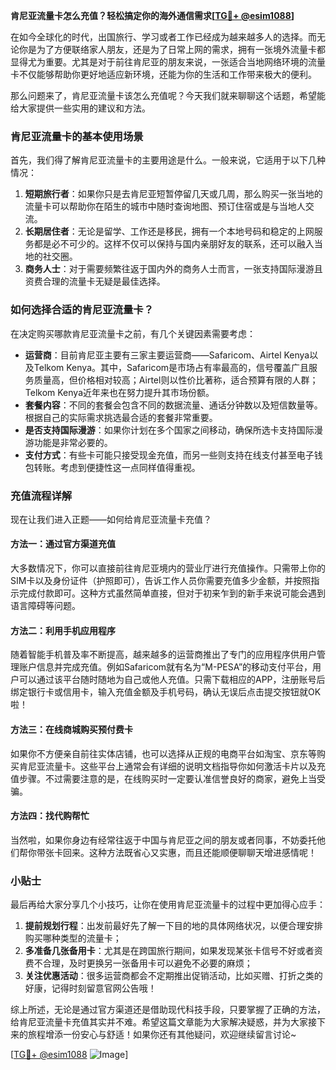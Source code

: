**肯尼亚流量卡怎么充值？轻松搞定你的海外通信需求[[TG💪+ @esim1088](https://t.me/s/esim1088)]**

在如今全球化的时代，出国旅行、学习或者工作已经成为越来越多人的选择。而无论你是为了方便联络家人朋友，还是为了日常上网的需求，拥有一张境外流量卡都显得尤为重要。尤其是对于前往肯尼亚的朋友来说，一张适合当地网络环境的流量卡不仅能够帮助你更好地适应新环境，还能为你的生活和工作带来极大的便利。

那么问题来了，肯尼亚流量卡该怎么充值呢？今天我们就来聊聊这个话题，希望能给大家提供一些实用的建议和方法。

### 肯尼亚流量卡的基本使用场景

首先，我们得了解肯尼亚流量卡的主要用途是什么。一般来说，它适用于以下几种情况：

1. **短期旅行者**：如果你只是去肯尼亚短暂停留几天或几周，那么购买一张当地的流量卡可以帮助你在陌生的城市中随时查询地图、预订住宿或是与当地人交流。
2. **长期居住者**：无论是留学、工作还是移民，拥有一个本地号码和稳定的上网服务都是必不可少的。这样不仅可以保持与国内亲朋好友的联系，还可以融入当地的社交圈。
3. **商务人士**：对于需要频繁往返于国内外的商务人士而言，一张支持国际漫游且资费合理的流量卡无疑是最佳选择。

### 如何选择合适的肯尼亚流量卡？

在决定购买哪款肯尼亚流量卡之前，有几个关键因素需要考虑：

- **运营商**：目前肯尼亚主要有三家主要运营商——Safaricom、Airtel Kenya以及Telkom Kenya。其中，Safaricom是市场占有率最高的，信号覆盖广且服务质量高，但价格相对较高；Airtel则以性价比著称，适合预算有限的人群；Telkom Kenya近年来也在努力提升其市场份额。
- **套餐内容**：不同的套餐会包含不同的数据流量、通话分钟数以及短信数量等。根据自己的实际需求挑选最合适的套餐非常重要。
- **是否支持国际漫游**：如果你计划在多个国家之间移动，确保所选卡支持国际漫游功能是非常必要的。
- **支付方式**：有些卡可能只接受现金充值，而另一些则支持在线支付甚至电子钱包转账。考虑到便捷性这一点同样值得重视。

### 充值流程详解

现在让我们进入正题——如何给肯尼亚流量卡充值？

#### 方法一：通过官方渠道充值

大多数情况下，你可以直接前往肯尼亚境内的营业厅进行充值操作。只需带上你的SIM卡以及身份证件（护照即可），告诉工作人员你需要充值多少金额，并按照指示完成付款即可。这种方式虽然简单直接，但对于初来乍到的新手来说可能会遇到语言障碍等问题。

#### 方法二：利用手机应用程序

随着智能手机普及率不断提高，越来越多的运营商推出了专门的应用程序供用户管理账户信息并完成充值。例如Safaricom就有名为“M-PESA”的移动支付平台，用户可以通过该平台随时随地为自己或他人充值。只需下载相应的APP，注册账号后绑定银行卡或信用卡，输入充值金额及手机号码，确认无误后点击提交按钮就OK啦！

#### 方法三：在线商城购买预付费卡

如果你不方便亲自前往实体店铺，也可以选择从正规的电商平台如淘宝、京东等购买肯尼亚流量卡。这些平台上通常会有详细的说明文档指导你如何激活卡片以及充值步骤。不过需要注意的是，在线购买时一定要认准信誉良好的商家，避免上当受骗。

#### 方法四：找代购帮忙

当然啦，如果你身边有经常往返于中国与肯尼亚之间的朋友或者同事，不妨委托他们帮你带张卡回来。这种方法既省心又实惠，而且还能顺便聊聊天增进感情呢！

### 小贴士

最后再给大家分享几个小技巧，让你在使用肯尼亚流量卡的过程中更加得心应手：

1. **提前规划行程**：出发前最好先了解一下目的地的具体网络状况，以便合理安排购买哪种类型的流量卡；
2. **多准备几张备用卡**：尤其是在跨国旅行期间，如果发现某张卡信号不好或者资费不合理，及时更换另一张备用卡可以避免不必要的麻烦；
3. **关注优惠活动**：很多运营商都会不定期推出促销活动，比如买赠、打折之类的好康，记得时刻留意官网公告哦！

综上所述，无论是通过官方渠道还是借助现代科技手段，只要掌握了正确的方法，给肯尼亚流量卡充值其实并不难。希望这篇文章能为大家解决疑惑，并为大家接下来的旅程增添一份安心与舒适！如果你还有其他疑问，欢迎继续留言讨论~

[[TG💪+ @esim1088](https://t.me/s/esim1088) ![Image](https://i.postimg.cc/4NQfJmqS/Snipaste-2025-05-13-00-14-12.png)]